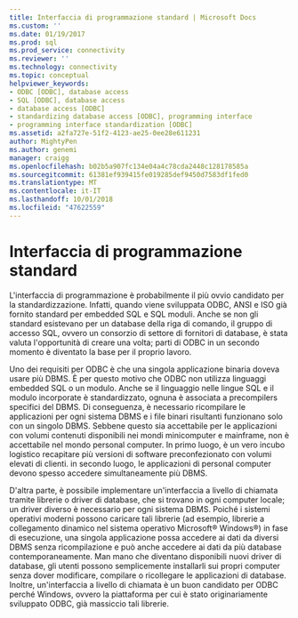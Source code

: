```yaml
---
title: Interfaccia di programmazione standard | Microsoft Docs
ms.custom: ''
ms.date: 01/19/2017
ms.prod: sql
ms.prod_service: connectivity
ms.reviewer: ''
ms.technology: connectivity
ms.topic: conceptual
helpviewer_keywords:
- ODBC [ODBC], database access
- SQL [ODBC], database access
- database access [ODBC]
- standardizing database access [ODBC], programming interface
- programming interface standardization [ODBC]
ms.assetid: a2fa727e-51f2-4123-ae25-0ee28e611231
author: MightyPen
ms.author: genemi
manager: craigg
ms.openlocfilehash: b02b5a907fc134e04a4c78cda2448c128178585a
ms.sourcegitcommit: 61381ef939415fe019285def9450d7583df1fed0
ms.translationtype: MT
ms.contentlocale: it-IT
ms.lasthandoff: 10/01/2018
ms.locfileid: "47622559"
---
```

# <a name="standard-programming-interface"></a>Interfaccia di programmazione standard
L'interfaccia di programmazione è probabilmente il più ovvio candidato per la standardizzazione. Infatti, quando viene sviluppata ODBC, ANSI e ISO già fornito standard per embedded SQL e SQL moduli. Anche se non gli standard esistevano per un database della riga di comando, il gruppo di accesso SQL, ovvero un consorzio di settore di fornitori di database, è stata valuta l'opportunità di creare una volta; parti di ODBC in un secondo momento è diventato la base per il proprio lavoro.  
  
 Uno dei requisiti per ODBC è che una singola applicazione binaria doveva usare più DBMS. È per questo motivo che ODBC non utilizza linguaggi embedded SQL o un modulo. Anche se il linguaggio nelle lingue SQL e il modulo incorporate è standardizzato, ognuna è associata a precompilers specifici del DBMS. Di conseguenza, è necessario ricompilare le applicazioni per ogni sistema DBMS e i file binari risultanti funzionano solo con un singolo DBMS. Sebbene questo sia accettabile per le applicazioni con volumi contenuti disponibili nei mondi minicomputer e mainframe, non è accettabile nel mondo personal computer. In primo luogo, è un vero incubo logistico recapitare più versioni di software preconfezionato con volumi elevati di clienti. in secondo luogo, le applicazioni di personal computer devono spesso accedere simultaneamente più DBMS.  
  
 D'altra parte, è possibile implementare un'interfaccia a livello di chiamata tramite librerie o driver di database, che si trovano in ogni computer locale; un driver diverso è necessario per ogni sistema DBMS. Poiché i sistemi operativi moderni possono caricare tali librerie (ad esempio, librerie a collegamento dinamico nel sistema operativo Microsoft® Windows®) in fase di esecuzione, una singola applicazione possa accedere ai dati da diversi DBMS senza ricompilazione e può anche accedere ai dati da più database contemporaneamente. Man mano che diventano disponibili nuovi driver di database, gli utenti possono semplicemente installarli sui propri computer senza dover modificare, compilare o ricollegare le applicazioni di database. Inoltre, un'interfaccia a livello di chiamata è un buon candidato per ODBC perché Windows, ovvero la piattaforma per cui è stato originariamente sviluppato ODBC, già massiccio tali librerie.
